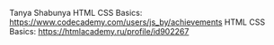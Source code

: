 Tanya Shabunya
HTML CSS Basics: https://www.codecademy.com/users/js_by/achievements
HTML CSS Basics: https://htmlacademy.ru/profile/id902267

